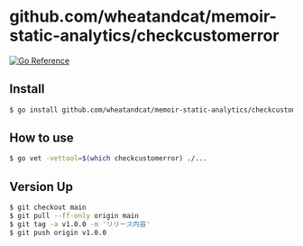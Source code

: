 # github.com/wheatandcat/memoir-static-analytics/checkcustomerror

[![Go Reference](https://pkg.go.dev/badge/github.com/wheatandcat/memoir-static-analytics/checkcustomerror.svg)](https://pkg.go.dev/github.com/wheatandcat/memoir-static-analytics/checkcustomerror)

## Install

```bash
$ go install github.com/wheatandcat/memoir-static-analytics/checkcustomerror/cmd/checkcustomerror@v0.0.6
```

## How to use

```bash
$ go vet -vettool=$(which checkcustomerror) ./...
```

## Version Up

```bash
$ git checkout main
$ git pull --ff-only origin main
$ git tag -a v1.0.0 -m 'リリース内容'
$ git push origin v1.0.0
```
